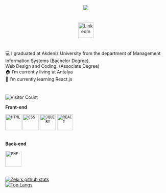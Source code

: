 <p align="center">

<img src="https://readme-typing-svg.herokuapp.com?size=24&duration=3000&color=6289F7&background=F2FFEF00&center=true&vCenter=true&lines=Hi+there%2C+I'm+Zeki+%F0%9F%91%8B;Junior+Front-End+Developer">

</p>

# <p align="center">
<p align="center">
 <a href="https://www.linkedin.com/in/zekiaydinn/">
    <img alt="LinkedIn" title="LinkedIn" height="48" width="48" src="assets/linkedin.svg">
  </a>
</p>
</p>

# <p>

💻 I graduated at Akdeniz University from the department of Management Information Systems (Bachelor Degree), <br> Web Design and Coding. (Associate Degree) <br>
🏠 I’m currently living at Antalya <br/>
🌱 I’m currently learning React.js <br/>

</p>

# <p>

![Visitor Count](https://profile-counter.glitch.me/ZekiAydn/count.svg)

</p>

**Front-end**<br>

<code><img title="HTML" height="50" src=imgs/html.png></code>
<code><img title="CSS" height="50" src=imgs/css.png></code>
<code><img title="JQUERY" height="50" src=imgs/jquery.png></code>
<code><img title="REACT" height="50" src=imgs/react.png></code><br><br>

**Back-end**<br>

<code><img title="PHP" height="50" src="https://raw.githubusercontent.com/dereknguyen269/dereknguyen269/master/images/php.svg"></code><br><br>




[![Zeki's github stats](https://github-readme-stats.vercel.app/api?username=ZekiAydn&show_icons=true&theme=merko)](https://github.com/ZekiAydn)<br>
[![Top Langs](https://github-readme-stats.vercel.app/api/top-langs/?username=ZekiAydn&layout=compact&theme=merko)](https://github.com/anuraghazra/github-readme-stats)
